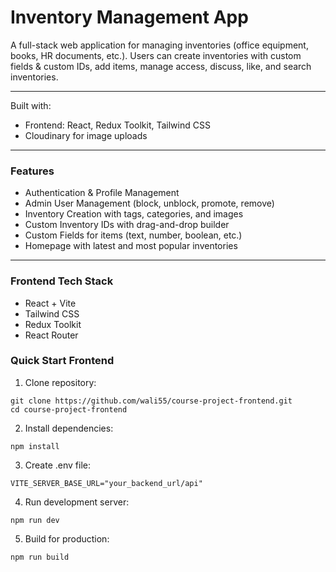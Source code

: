 # Inventory Management App

A full-stack web application for managing inventories (office equipment, books, HR documents, etc.).
Users can create inventories with custom fields & custom IDs, add items, manage access, discuss, like, and search inventories.

---

Built with:

- Frontend: React, Redux Toolkit, Tailwind CSS
- Cloudinary for image uploads

---

### Features

- Authentication & Profile Management
- Admin User Management (block, unblock, promote, remove)
- Inventory Creation with tags, categories, and images
- Custom Inventory IDs with drag-and-drop builder
- Custom Fields for items (text, number, boolean, etc.) 
- Homepage with latest and most popular inventories

---

### Frontend Tech Stack

- React + Vite
- Tailwind CSS
- Redux Toolkit
- React Router

### Quick Start Frontend

1. Clone repository:
```
git clone https://github.com/wali55/course-project-frontend.git
cd course-project-frontend
```

2. Install dependencies:
```
npm install
```

3. Create .env file:
```
VITE_SERVER_BASE_URL="your_backend_url/api"
```

4. Run development server:
```
npm run dev
```

5. Build for production:
```
npm run build
```
